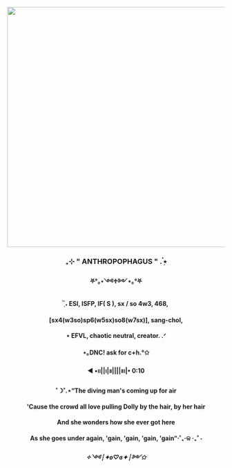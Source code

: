 <p align="center">
  <img width="555" src="https://sun9-43.userapi.com/impg/TXWDWq9gS-P3-QFZVYcqpWDgb8mr1x6xUytwIQ/YPSLOQyuXho.jpg?size=1200x953&quality=95&sign=a3573a7d552de582ac43c3ecb27ea06d&type=album">
</p>
<h3 align="center">₊⊹ " ANTHROPOPHAGUS " . ๋࣭⭑</h3>  
<h4 align="center">⛧°｡⋆༺♱༻⋆｡°⛧</h4>  
<h4 align="center"> ๋࣭  ࣪˖ ESI, ISFP, IF( S ), sx / so 4w3, 468,</h4>   
<h4 align="center">[sx4(w3so)sp6(w5sx)so8(w7sx)], sang-chol,</h4>  
<h4 align="center">⋆ EFVL, chaotic neutral, creator. .ᐟ</h4>  
<h4 align="center">⋆｡DNC! ask for c+h.°✩</h4>  
<h4 align="center">◀︎ •၊၊||၊|။||||။‌‌‌‌‌၊|• 0:10</h4>
<h4 align="center">˚☽˚.⋆“The diving man's coming up for air</h4>
<h4 align="center">'Cause the crowd all love pulling Dolly by the hair, by her hair</h4>
<h4 align="center">And she wonders how she ever got here</h4>
<h4 align="center">As she goes under again, 'gain, 'gain, 'gain, 'gain“⋅˚₊‧ଳ ‧₊˚ ⋅</h4>
<h5 align="center">✧༺┆✦ʚ♡ɞ✦┆༻✩</h4>  
